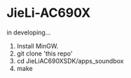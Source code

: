 # JieLi-AC690X

in developing...

1. Install MinGW.
2. git clone 'this repo'
3. cd JieLiAC690XSDK/apps_soundbox
4. make
